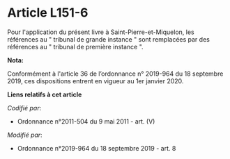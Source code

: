# Article L151-6

Pour l'application du présent livre à Saint-Pierre-et-Miquelon, les références au " tribunal de grande instance " sont
remplacées par des références au " tribunal de première instance ".

**Nota:**

Conformément à l'article 36 de l’ordonnance n° 2019-964 du 18 septembre 2019, ces dispositions entrent en vigueur au 1er
janvier 2020.

**Liens relatifs à cet article**

_Codifié par_:

  - Ordonnance n°2011-504 du 9 mai 2011 - art. (V)

_Modifié par_:

  - Ordonnance n°2019-964 du 18 septembre 2019 - art. 8
